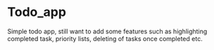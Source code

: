 # Todo_app
Simple todo app, still want to add some features such as highlighting completed task, priority lists, deleting of tasks once completed etc.

